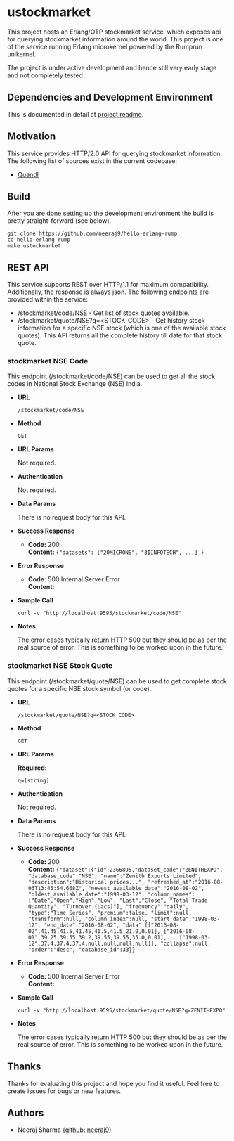 # ustockmarket

This project hosts an Erlang/OTP stockmarket service, which exposes api for querying
stockmarket information around the world. This project is one of the
service running Erlang microkernel powered by the Rumprun unikernel.

The project is under active development and hence still very early stage
and not completely tested.

## Dependencies and Development Environment

This is documented in detail at [project readme](../../readme.md).

## Motivation

This service provides HTTP/2.0 API for querying stockmarket information.
The following list of sources exist in the current codebase:

* [Quandl](https://www.quandl.com)

## Build

After you are done setting up the development environment the build is
pretty straight-forward (see below).

    git clone https://github.com/neeraj9/hello-erlang-rump
    cd hello-erlang-rump
    make ustockmarket

## REST API

This service supports REST over HTTP/1.1 for maximum compatibility.
Additionally, the response is always json. The following endpoints
are provided within the service:

* /stockmarket/code/NSE - Get list of stock quotes available.
* /stockmarket/quote/NSE?q=<STOCK_CODE> - Get history stock information for a
  specific NSE stock (which is one of the available stock quotes). This
  API returns all the complete history till date for that stock quote.

### stockmarket NSE Code

This endpoint (/stockmarket/code/NSE) can be used to get all the stock
codes in National Stock Exchange (NSE) India.

* **URL**

  `/stockmarket/code/NSE`

* **Method**

  `GET`

* **URL Params**

  Not required.

* **Authentication**

  Not required.

* **Data Params**

  There is no request body for this API.

* **Success Response**

  * **Code:** 200 <br />
    **Content:** `{"datasets": ["20MICRONS", "3IINFOTECH", ...]
                   }`

* **Error Response**

  * **Code:** 500 Internal Server Error <br />
    **Content:** <EMPTY>

* **Sample Call**

  `curl -v "http://localhost:9595/stockmarket/code/NSE"`

* **Notes**

  The error cases typically return HTTP 500 but they should be as per
  the real source of error. This is something to be worked upon
  in the future.

### stockmarket NSE Stock Quote

This endpoint (/stockmarket/quote/NSE) can be used to get complete stock
quotes for a specific NSE stock symbol (or code).

* **URL**

  `/stockmarket/quote/NSE?q=<STOCK_CODE>`

* **Method**

  `GET`

* **URL Params**

  **Required:**

  `q=[string]`

* **Authentication**

  Not required.

* **Data Params**

  There is no request body for this API.

* **Success Response**

  * **Code:** 200 <br />
    **Content:** `{"dataset":{"id":2366895,"dataset_code":"ZENITHEXPO",
                              "database_code":"NSE",
                              "name":"Zenith Exports Limited",
                              "description":"Historical prices...",
                              "refreshed_at":"2016-08-03T13:45:54.668Z",
                              "newest_available_date":"2016-08-02",
                              "oldest_available_date":"1998-03-12",
                              "column_names":["Date","Open","High","Low",
                                              "Last","Close",
                                              "Total Trade Quantity",
                                              "Turnover (Lacs)"],
                              "frequency":"daily",
                              "type":"Time Series",
                              "premium":false,
                              "limit":null,
                              "transform":null,
                              "column_index":null,
                              "start_date":"1998-03-12",
                              "end_date":"2016-08-02",
                              "data":[["2016-08-02",41.45,41.5,41.45,41.5,41.5,21.0,0.01],
                                      ["2016-08-01",39.25,39.55,39.2,39.55,39.55,35.0,0.01],...
                                      ["1998-03-12",37.4,37.4,37.4,null,null,null,null]],
                              "collapse":null,
                              "order":"desc",
                              "database_id":33}}`

* **Error Response**

  * **Code:** 500 Internal Server Error <br />
    **Content:** <EMPTY>

* **Sample Call**

  `curl -v "http://localhost:9595/stockmarket/quote/NSE?q=ZENITHEXPO"`

* **Notes**

  The error cases typically return HTTP 500 but they should be as per
  the real source of error. This is something to be worked upon
  in the future.

## Thanks

Thanks for evaluating this project and hope you find it useful.
Feel free to create issues for bugs or new features.

## Authors

* Neeraj Sharma {[github: neeraj9](https://github.com/neeraj9)}
